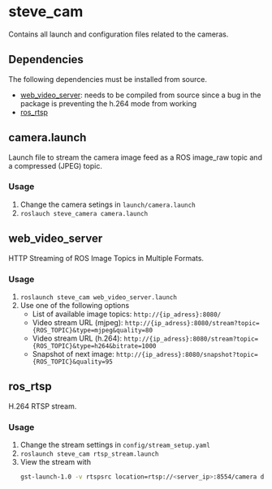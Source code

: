# steve_cam
Contains all launch and configuration files related to the cameras.

## Dependencies
The following dependencies must be installed from source.
* [web_video_server](https://github.com/RobotWebTools/web_video_server/tree/develop): needs to be compiled from source since a bug in the package is preventing the h.264 mode from working
* [ros_rtsp](https://github.com/CircusMonkey/ros_rtsp)

## camera.launch
Launch file to stream the camera image feed as a ROS image_raw topic and a compressed (JPEG) topic.

### Usage
1. Change the camera setings in `launch/camera.launch`
2. `roslauch steve_camera camera.launch`

## web_video_server
HTTP Streaming of ROS Image Topics in Multiple Formats.

### Usage
1. `roslaunch steve_cam web_video_server.launch`
2.  Use one of the following options
    * List of available image topics: `http://{ip_adress}:8080/`
    * Video stream URL (mjpeg): `http://{ip_adress}:8080/stream?topic={ROS_TOPIC}&type=mjpeg&quality=80`
    * Video stream URL (h.264): `http://{ip_adress}:8080/stream?topic={ROS_TOPIC}&type=h264&bitrate=1000`
    * Snapshot of next image: `http://{ip_adress}:8080/snapshot?topic={ROS_TOPIC}&quality=95`

## ros_rtsp
H.264 RTSP stream.

### Usage
1. Change the stream settings in `config/stream_setup.yaml`
2. `roslaunch steve_cam rtsp_stream.launch`
3. View the stream with
    ```bash
    gst-launch-1.0 -v rtspsrc location=rtsp://<server_ip>:8554/camera drop-on-latency=true use-pipeline-clock=true do-retransmission=false latency=0 protocols=GST_RTSP_LOWER_TRANS_UDP ! rtph264depay ! h264parse ! avdec_h264 ! autovideosink sync=true
    ```
